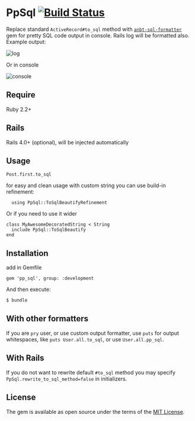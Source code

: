 # PpSql [![Build Status](https://travis-ci.org/kvokka/pp_sql?branch=master)](https://travis-ci.org/kvokka/pp_sql)

Replace standard `ActiveRecord#to_sql` method with 
[`anbt-sql-formatter`](https://github.com/sonota88/anbt-sql-formatter)
gem for pretty SQL code output in console. Rails log will be formatted also. 
Example output:

![log](https://raw.githubusercontent.com/kvokka/pp_sql/master/screenshots/log.png)

Or in console

![console](https://raw.githubusercontent.com/kvokka/pp_sql/master/screenshots/console.png)

## Require

Ruby 2.2+

## Rails

Rails 4.0+ (optional), will be injected automatically

## Usage

```
Post.first.to_sql
```

for easy and clean usage with custom string you can use build-in refinement:

```
  using PpSql::ToSqlBeautifyRefinement
```

Or if you need to use it wider

```
class MyAwesomeDecoratedString < String
  include PpSql::ToSqlBeautify
end
```

## Installation

add in Gemfile
```
gem 'pp_sql', group: :development
```

And then execute:
```bash
$ bundle
```

## With other formatters

If you are `pry` user, or use custom output formatter, use `puts` for output whitespaces, 
like `puts User.all.to_sql`, or use `User.all.pp_sql`.

## With Rails

If you do not want to rewrite default `#to_sql` method you may specify
 `PpSql.rewrite_to_sql_method=false` in initializers.

## License
The gem is available as open source under the terms of the 
[MIT License](http://opensource.org/licenses/MIT).
